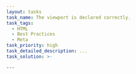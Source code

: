 ```yaml
---
layout: tasks
task_name: The viewport is declared correctly.
task_tags:
  - HTML
  - Best Practices
  - Meta
task_priority: high
task_detailed_description: ...
task_solution: >-
  ```

  <meta name="viewport" content="width=device-width, initial-scale=1,
  viewport-fit=cover" />

  ```
---
```


